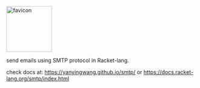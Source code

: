 <img src="https://raw.githubusercontent.com/yanyingwang/smtp-lib/master/favicon.jpg" alt="favicon" width="120"/>

send emails using SMTP protocol in Racket-lang.

check docs at: https://yanyingwang.github.io/smtp/ or https://docs.racket-lang.org/smtp/index.html


